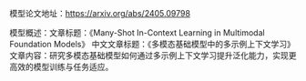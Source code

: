 模型论文地址：https://arxiv.org/abs/2405.09798

模型概述：文章标题：《Many-Shot In-Context Learning in Multimodal Foundation Models》
中文文章标题：《多模态基础模型中的多示例上下文学习》
文章内容：研究多模态基础模型如何通过多示例上下文学习提升泛化能力，实现更高效的模型训练与任务适应。
